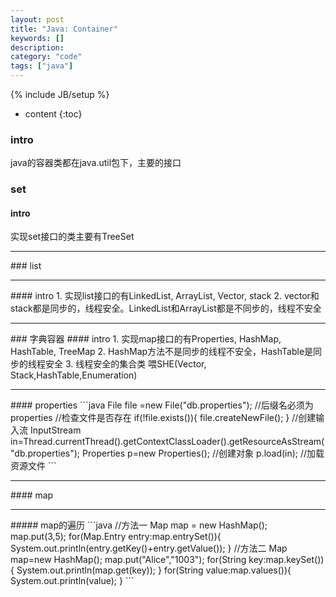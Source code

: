 ```yaml
--- 
layout: post 
title: "Java: Container" 
keywords: [] 
description: 
category: "code" 
tags: ["java"] 
--- 
```

{% include JB/setup %}
* content
{:toc}


### intro
java的容器类都在java.util包下，主要的接口
### set
#### intro
实现set接口的类主要有TreeSet

<hr />
### list
<hr />
#### intro
1. 实现list接口的有LinkedList, ArrayList, Vector, stack
2. vector和stack都是同步的，线程安全。LinkedList和ArrayList都是不同步的，线程不安全
<hr />
### 字典容器
#### intro
1. 实现map接口的有Properties, HashMap, HashTable, TreeMap
2. HashMap方法不是同步的线程不安全，HashTable是同步的线程安全
3. 线程安全的集合类 喂SHE(Vector, Stack,HashTable,Enumeration)
<hr />
#### properties
```java
File file =new File("db.properties"); //后缀名必须为properties
//检查文件是否存在
if(!file.exists()){
	file.createNewFile();
}
//创建输入流
InputStream in=Thread.currentThread().getContextClassLoader().getResourceAsStream("db.properties");
Properties p=new Properties();        //创建对象
p.load(in);     //加载资源文件
```
<hr />
#### map
<hr />
##### map的遍历
```java
//方法一
Map<Integer, Integer> map = new HashMap<Integer,Integer>();
map.put(3,5);
for(Map.Entry<Integer,Integer> entry:map.entrySet()){
	System.out.println(entry.getKey()+entry.getValue());
}
//方法二
Map<String,String> map=new HashMap<String,String>();
map.put("Alice","1003");
for(String key:map.keySet()){
	System.out.println(map.get(key));
}
for(String value:map.values()){
	System.out.println(value);
}
```

